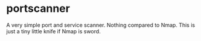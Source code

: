 # portscanner
A very simple port and service scanner. Nothing compared to Nmap. This is just a tiny little knife if Nmap is sword.
